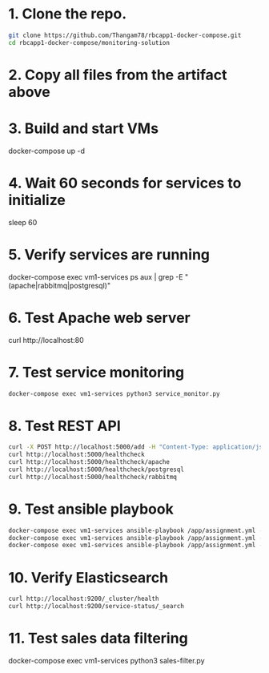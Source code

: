 


# 1. Clone the repo.
```bash
git clone https://github.com/Thangam78/rbcapp1-docker-compose.git
cd rbcapp1-docker-compose/monitoring-solution
```
# 2. Copy all files from the artifact above

# 3. Build and start VMs
docker-compose up -d

# 4. Wait 60 seconds for services to initialize
sleep 60

# 5. Verify services are running
docker-compose exec vm1-services ps aux | grep -E "(apache|rabbitmq|postgresql)"

# 6. Test Apache web server
curl http://localhost:80

# 7. Test service monitoring
```bash
docker-compose exec vm1-services python3 service_monitor.py

```

# 8. Test REST API
```bash
curl -X POST http://localhost:5000/add -H "Content-Type: application/json" -d '{"service_name":"apache2","service_status":"UP","host_name":"vm1-host"}'
curl http://localhost:5000/healthcheck
curl http://localhost:5000/healthcheck/apache
curl http://localhost:5000/healthcheck/postgresql
curl http://localhost:5000/healthcheck/rabbitmq
````
# 9. Test ansible playbook
```bash
docker-compose exec vm1-services ansible-playbook /app/assignment.yml -i /app/inventory_local.ini -e action=verify_install
docker-compose exec vm1-services ansible-playbook /app/assignment.yml -i /app/inventory_local.ini -e action=check-status
docker-compose exec vm1-services ansible-playbook /app/assignment.yml -i /app/inventory_local.ini -e action=check-disk
```
# 10. Verify Elasticsearch
```bash
curl http://localhost:9200/_cluster/health
curl http://localhost:9200/service-status/_search
```

# 11. Test sales data filtering
docker-compose exec vm1-services python3 sales-filter.py

